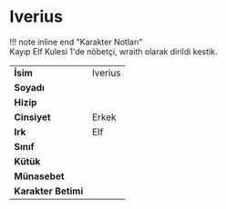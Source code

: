 # Iverius   
  
!!! note inline end "Karakter Notları"  
	Kayıp Elf Kulesi 1'de nöbetçi, wraith olarak dirildi kestik.     
  
|  |  |  
|---|---|  
| **İsim** | Iverius |  
| **Soyadı** |  |  
| **Hizip** |  |  
| **Cinsiyet** | Erkek |  
| **Irk** | Elf |  
| **Sınıf** |  |  
| **Kütük** |  |  
| **Münasebet** |  |  
| **Karakter Betimi** |  |  
  
  
